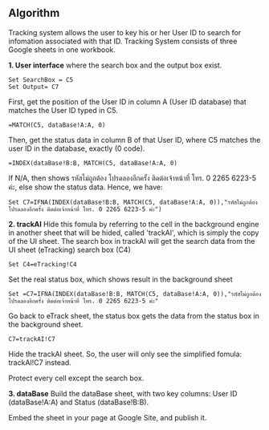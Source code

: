 ## Algorithm
Tracking system allows the user to key his or her User ID to search for infomation associated with that ID. Tracking System consists of three Google sheets in one workbook.

__1. User interface__
where the search box and the output box exist.
```
Set SearchBox = C5
Set Output= C7
```

First, get the position of the User ID in column A (User ID database) that matches the User ID typed in C5.
```
=MATCH(C5, dataBase!A:A, 0)
```
Then, get the status data in column B of that User ID, where C5 matches the user ID in the database, exactly (0 code).
```
=INDEX(dataBase!B:B, MATCH(C5, dataBase!A:A, 0)
```
If N/A, then shows รหัสไม่ถูกต้อง โปรดลองอีกครั้ง ติดต่อเจ้าหน้าที่ โทร. 0 2265 6223-5 ค่ะ, else show the status data. Hence, we have:
```
Set C7=IFNA(INDEX(dataBase!B:B, MATCH(C5, dataBase!A:A, 0)),"รหัสไม่ถูกต้อง โปรดลองอีกครั้ง ติดต่อเจ้าหน้าที่ โทร. 0 2265 6223-5 ค่ะ")
```
__2. trackAI__
Hide this fomula by referring to the cell in the background engine in another sheet that will be hided, called 'trackAI', which is simply the copy of the UI sheet.
The search box in trackAI will get the search data from the UI sheet (eTracking) search box (C4)
```
Set C4=eTracking!C4
```
Set the real status box, which shows result in the background sheet
```
Set =C7=IFNA(INDEX(dataBase!B:B, MATCH(C5, dataBase!A:A, 0)),"รหัสไม่ถูกต้อง โปรดลองอีกครั้ง ติดต่อเจ้าหน้าที่ โทร. 0 2265 6223-5 ค่ะ" 
```
Go back to eTrack sheet, the status box gets the data from the status box in the background sheet. 
```
C7=trackAI!C7
```
Hide the trackAI sheet. So, the user will only see the simplified fomula: trackAI!C7 instead.

Protect every cell except the search box.

__3. dataBase__
Build the dataBase sheet, with two key columns: User ID (dataBase!A:A) and Status (dataBase!B:B).

Embed the sheet in your page at Google Site, and publish it. 

